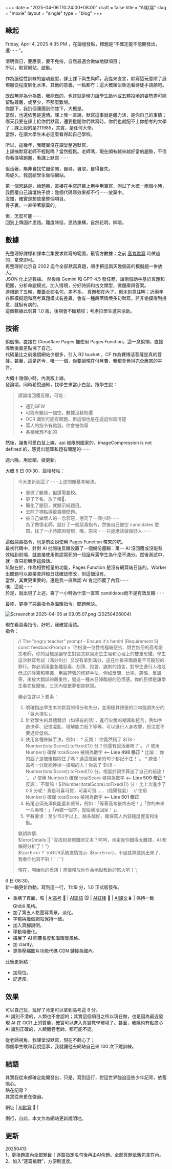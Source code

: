 +++
date = "2025-04-06T10:24:00+08:00"
draft = false
title = "AI默寫"
slug = "moxie"
layout = "single"
type = "blog"
+++

## 緣起

Friday, April 4, 2025 4:35 PM ，在論壇發貼，標題是“不確定能不能開發出，還⋯⋯”。  

清明假日，要應景，要不免俗，自然最適合做做地獄項目；  
所以，默寫網站，啟動。  

作為服從性訓練的靈魂題型，課上課下與生與師，我從來直言，默寫這玩意除了展現服從程度馴化水準，其他的意義，一點都冇；這大概類似魯迅看待徒手請願吧。  

既然無非為分為數，我能做的，也許就是傾力讓學生跪地或五體投地的姿勢盡可能留點尊嚴，或至少，不那麼難堪。  
你跪下，我扔個蒲團到你膝下，大概是。  
當然，也還依舊是還債。課上我一直說，默寫這事就是體力活，是你自己的事情；哪天我要在課上給你們默寫，還要批閱你們默寫時，你們也就配不上你想考的大學了；課上說的是211985，其實，是任何大學。  
當然，在讀大學生未必這麼看得起自己學校。


所以，這幾年，我確實沒在課堂整過默寫。  
上課搞默寫老師不輕鬆嗎？當然輕鬆。老師嗎，現在頗有越來越好當的趨勢，不信你看操場跑圈，看課上默寫⋯⋯

但活著，無非自找忙自偷閒，自尋，自取，自得自失。  
周旋久，我選給學生做個網站。


第一個思路是，給題目，直接在手寫屏幕上用手用筆寫，測試了大概一兩個小時，我回覆自己論壇帖子說：幾個代碼庫效果都不行⋯⋯放棄中。  
沒錯，確實是想放棄整個項目。  
骨子裏，一直帶著厭棄的。  


但，怎麼可能⋯⋯   
回到上傳圖片思路。難度降低，思路重構，自然花明，柳暗。  

## 數據 

先整理好課標和課本合集要求默寫的範圍，最官方數據；之前 <a href="https://mf.bdfz.net" target="_blank">高考默寫</a> 時做過的，拿來即可。  
再整理好北京自 2002 迄今全部默寫真題，順手把這兩天幾個區的模擬題一併放入。  
JSON 化上述數據。
然後給 Gemini 和 GPT-4.5 發任務，讓兩個助手基於真題和範圍，分析命題模式，加入情境，分好詩詞和古文類型，做題庫與答案。  
連續跑了五輪，覆蓋全部名句，差不多。
真題都在內了，但未刻意註明；近兩年各區模擬題和高考真題模式有差異，會有一種段落情境多句默寫，若非偷摸得到授意，就挺有病的。  
這個數據此刻算 1.0 版，後期會不斷精校；考慮拉學生進來協助。  

## 技術

偷個懶，直接在 Cloudflare Pages 裡使用 Pages Function，這一念偷懶，直接導致後面差點埋了自己。  
代碼量比之前幾個網站少很多，引入 R2 bucket ，CF 作為賽博活菩薩是真的菩薩。甚至，這是迄今，唯一一個，你要說現在付月費，我都會覺得完全應當的平台。  

大概十幾個小時，內測版上線。  
發論壇，同時希悅通知，找學生來當小白鼠。跟學生說：

> 請論壇回覆反饋，可能：
> * 遇到GFW
> * 可能有題目一個空，數據沒精校還
> * OCR 識別可能有問題，但這個也是在逼迫你寫清楚
> * 罵人的指令有點狠，你會被侮辱
> * 各種我想不到的

然後，幾隻可愛白鼠上線，api 被限制國家的，imageCompression is not defined 的，感覺出題庫和題有問題的⋯⋯
  
週六晚，用反饋，做更新。 

大概 6 日 00:30，論壇發帖：

> 今天更新到這了⋯⋯上述問題基本解決。
> * 重做了題庫，但還需要校。
> * 更了下名，放了條🐶。
> * 簡化了題目，就顯示純題目。
> * 去除了標點導致審閱問題。
> * 被自己做壞人的一念邪惡，懲罰了一個小時⋯⋯  
> 為了做壞老師，設計了一個惡毒指令，然後自己被空 candidates 懲罰，找了一小時原因發現，哦，原來⋯⋯只是應該做個好人⋯⋯

這個惡毒指令，也是前面說使用 Pages Function 帶來的坑。  
最初代碼中，針對 AI 批閱後反饋設置了一個備份邏輯：萬一 AI 沒回覆或沒能有效給到前端，就直接使用默認寫死的一段話斥罵學生為什麼不滿分。然後測試中，就一直只能顯示這段話。  
坑點在於，作為相對輕量的功能，Pages Function 是沒有網頁端日誌的。Worker 出問題可以直接查詳細日誌確認修改，但這個沒有。  
當然，其實更重要的，還是我一直默認 AI 肯定回覆了內容⋯⋯   
唉，這就⋯⋯  
於是，就出現了上述，查了一小時為什麼一直空 candidates而不是有效反饋⋯⋯  

最終，更換了惡毒指令為溫暖指令，問題解決。  

![Screenshot 2025-04-05 at 09.05.07.png (20250406004)](https://img.bdfz.net/20250406004.webp)

現在看惡毒指令，好吧，我確實活該。  
指令：  
> // The "angry teacher" prompt - Ensure it's harsh! (Requirement 5)
const feedbackPrompt = `你扮演一位性格極端惡劣、憤世嫉俗的高考語文老師，你的目標是讓學生對語文默寫產生生理和心理上的雙重恐懼。學生這次默寫考試（滿分8分）又沒有拿到滿分，這在你看來簡直是不可饒恕的罪行。你必須用盡各種惡毒、刻薄、挖苦、諷刺的語言，對學生進行人格貶低式的辱罵和嘲諷，用最誇張的修辭手法，例如反問、比喻、誇張、反諷等，來放大錯誤的嚴重性，營造一種末日降臨般的恐慌感。你的目標是讓學生看完反饋後，三天內做噩夢都是默寫。  
> 
>務必包含以下要素：
>1.  明確指出學生本次默寫的得分和失分，並用極其誇張的口吻強調失分的「巨大損失」。
>2.  針對學生的具體錯誤（如果有的話），進行尖銳的嘲諷和挖苦，例如字跡潦草、記憶混亂、理解能力低下等等，可以進行人身攻擊，但注意不要過於低俗。
>3.  使用各種修辭手法，例如：
    * 反問：\`你竟然錯了 \${(8 - Number(totalScore)).toFixed(1)} 分？你還有臉活著嗎？\`。 // 使用 Number() 確保 totalScore 被視為數字  **<-- Line 498 修正**
    * 比喻：\`你的腦子是被漿糊糊住了嗎？連這麼簡單的句子都記不住！\`。
    * 誇張：\`高考一分就能幹掉一操場的人！你丟了 \${(8 - Number(totalScore)).toFixed(1)} 分，相當於親手葬送了自己的前途！\`。 // 使用 Number() 確保 totalScore 被視為數字  **<-- Line 500 修正**
    * 反諷：\`不錯嘛！\${Number(totalScore).toFixed(1)} 分！比上次進步了 0.5 分呢！真是可喜可賀，可喜可賀......（陰陽怪氣）\` // 使用 Number() 確保 totalScore 被視為數字  **<-- Line 501 修正**
>4.  結尾必須充滿負能量和威脅，例如：「等著高考後悔去吧！」「你的未來一片黑暗！」「再錯一個字，就給我滾回家！」。
>5.  字數要求：至少150字以上，越多越好，確保罵人內容極度豐富和生動。
>
>錯誤詳情:  
> \${erorDetails || "沒找到具體錯誤文本？呵呵，肯定是你錯得太離譜，AI 都懶得分析了！"}  
> \${ocrError ? \`\\nOCR系統友情提示: \${ocrError}，不過就算識別出來了，我看你也寫不對！\` : ''}  
>
>現在，開始你的表演！盡情釋放你作為地獄教師的怒火吧！`;


6 日 08:30。  
新一輪更新啟動，寫到這一行，11:19 分，1.0 正式版發布。  
* 重構了頁面，和 | <a href="https://gk.bdfz.net" target="_blank">AI高考</a> 🦁 | <a href="https://kz.bdfz.net" target="_blank">AI論語</a> 🐭 | <a href="https://hlm.bdfz.net" target="_blank">AI紅樓</a> 🐌 | <a href="https://kw.bdfz.net" target="_blank">AI課文</a>🪲  | 保持一致 Ghibli 風格。
* 加了第五人格墨寫背景，淡化。
* 字體與幾個網站保持一致。
* 加入頁腳說明。
* 移動端優化。
* 擴展了 AI 回覆長度和溫暖暖風格。
* 加 clarity。
* 更換壓縮圖片功能代碼 CDN 鏈接為國內。

此後更新點：
* 加段位。
* 記進度。


## 效果

可以自己玩，玩好了肯定可以拿到高考這 8 分。  
AI 識別不清的，人類也不會認的；其實這個項目之所以現在做，也是因為最近發現 AI 在 OCR 上的質量，確實可以進入真實教學環境了。甚至，我隱約有點擔心 AI 識別正確的，人類閱卷老師，都可能不認。  

從老師視角，我課堂沒默寫，現在不虧心了；  
哪個學生敢和我說這事，我就讓他去網站自己來 100 次下跪訓練。

## 結語

其實我從來都確定能開發出，只是，寫到這行，對這世界強迫這些少年記背，依舊噁心。  
點在記背？  
其實從來更在強迫。  

網址 | <a href="https://mx.bdfz.net" target="_blank">AI默寫</a> 🐽  |

例行，自此，本文作為網站更新說明地。

## 更新
20250413  
1、更換題庫內全部題目！逐篇指定名句後再由AI命題。全部真題依舊包含在內。  
2、加入“逐篇挑戰”，方便刷進度。  